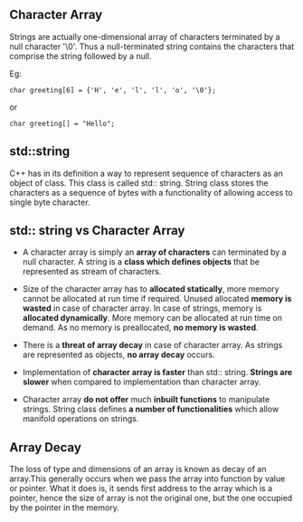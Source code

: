 ## Character Array

Strings are actually one-dimensional array of characters terminated by a null character '\0'. Thus a null-terminated string contains the characters that comprise the string followed by a null.

Eg:

	char greeting[6] = {'H', 'e', 'l', 'l', 'o', '\0'};

or

	char greeting[] = "Hello";

  
  ## std::string
C++ has in its definition a way to represent sequence of characters as an object of class. This class is called std:: string. String class stores the characters as a sequence of bytes with a functionality of allowing access to single byte character.

## std:: string vs Character Array
-   A character array is simply an  **array of characters**  can terminated by a null character. A string is a  **class which defines objects**  that be represented as stream of characters.

-   Size of the character array has to  **allocated statically**, more memory cannot be allocated at run time if required. Unused allocated  **memory is wasted**  in case of character array. In case of strings, memory is  **allocated dynamically**. More memory can be allocated at run time on demand. As no memory is preallocated, **no memory is wasted**.

-   There is a **threat of array decay** in case of character array. As strings are represented as objects,  **no array decay**  occurs.

  
  

-   Implementation of **character array is faster**  than std:: string.  **Strings are slower**  when compared to implementation than character array.

-   Character array  **do not offer**  much  **inbuilt functions** to manipulate strings. String class defines **a number of functionalities**  which allow manifold operations on strings.

## Array Decay
The loss of type and dimensions of an array is known as decay of an array.This generally occurs when we pass the array into function by value or pointer. What it does is, it sends first address to the array which is a pointer, hence the size of array is not the original one, but the one occupied by the pointer in the memory.
